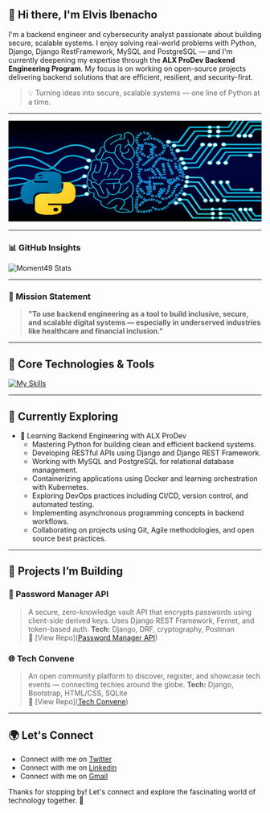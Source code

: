 ## 👋 Hi there, I'm Elvis Ibenacho


I'm a backend engineer and cybersecurity analyst passionate about building secure, scalable systems. I enjoy solving real-world problems with Python, Django, Django RestFramework, MySQL and PostgreSQL — and I'm currently deepening my expertise through the **ALX ProDev Backend Engineering Program**. My focus is on working on open-source projects delivering backend solutions that are efficient, resilient, and security-first.


> 💡 Turning ideas into secure, scalable systems — one line of Python at a time.


---


<!-- Banner -->
<p align="center">
  <img src="https://raw.githubusercontent.com/Moment49/moment49/refs/heads/main/why-python-is-the-perfect-choice-for-artificial-intelligence-and-machine-learning.webp" height="200px" width='100%' alt="Elvis Ibenacho Banner" />
</p>

---

### 📊 GitHub Insights


![Moment49 Stats](https://github-readme-stats.vercel.app/api?username=Moment49&theme=vue-dark&show_icons=true&hide_border=true&count_private=true)

---

### 🎯 Mission Statement

> **"To use backend engineering as a tool to build inclusive, secure, and scalable digital systems — especially in underserved industries like healthcare and financial inclusion."**


---

## 💼 Core Technologies & Tools
[![My Skills](https://skillicons.dev/icons?i=python,django,bash,git,github,docker,bootstrap,html,css)](https://skillicons.dev)

---

## 🌱 Currently Exploring

* 🚀 Learning Backend Engineering with ALX ProDev
  * Mastering Python for building clean and efficient backend systems.
  * Developing RESTful APIs using Django and Django REST Framework.
  * Working with MySQL and PostgreSQL for relational database management.
  * Containerizing applications using Docker and learning orchestration with Kubernetes.
  * Exploring DevOps practices including CI/CD, version control, and automated testing.
  * Implementing asynchronous programming concepts in backend workflows.
  * Collaborating on projects using Git, Agile methodologies, and open source best practices.

---

## 🧪 Projects I’m Building


### 🔐 Password Manager API
> A secure, zero-knowledge vault API that encrypts passwords using client-side derived keys. Uses Django REST Framework, Fernet, and token-based auth.
**Tech:** Django, DRF, cryptography, Postman  
🔗 [View Repo]([Password Manager API](https://github.com/Moment49/password-manager-api))


### 🌐 Tech Convene
> An open community platform to discover, register, and showcase tech events — connecting techies around the globe.
**Tech:** Django, Bootstrap, HTML/CSS, SQLite  
🔗 [View Repo]([Tech Convene](https://github.com/Moment49/event_ticket_system))

---

## 🌍 Let's Connect

- Connect with me on [Twitter](https://twitter.com/)
- Connect with me on [Linkedin](https://www.linkedin.com/in/elvis-ibenacho/)
- Connect with me on [Gmail](ibenachoelvis49@gmail.com)

Thanks for stopping by! Let's connect and explore the fascinating world of technology together. 🚀



<!--

Here are some ideas to get you started:

- 🔭 I’m currently working on ...
- 🌱 I’m currently learning ...
- 👯 I’m looking to collaborate on ...
- 🤔 I’m looking for help with ...
- 💬 Ask me about ...
- 📫 How to reach me: ...
- 😄 Pronouns: ...
- ⚡ Fun fact: ...
-->
